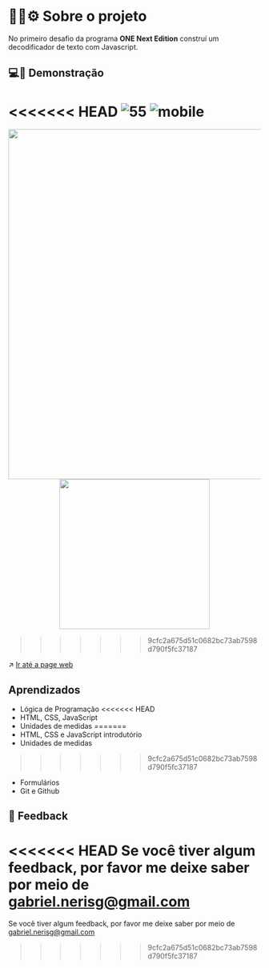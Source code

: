 # 🧑‍💻⚙️ Sobre o projeto 

No primeiro desafio da programa <strong>ONE Next Edition</strong>  construí um decodificador de texto com Javascript.


## 💻📲 Demonstração

<<<<<<< HEAD
![55](https://user-images.githubusercontent.com/87450820/184703493-e9ace28b-436c-4e5d-a049-1706075d6bb8.png)
![mobile](https://user-images.githubusercontent.com/87450820/184703546-8044a45e-f0ee-408f-b9c8-40f08bb4a1e9.png)
=======
<div align="center"> <img src="https://user-images.githubusercontent.com/87450820/184703493-e9ace28b-436c-4e5d-a049-1706075d6bb8.png" width="700px" /> </div>
<div align="center"> <img src="https://user-images.githubusercontent.com/87450820/184703546-8044a45e-f0ee-408f-b9c8-40f08bb4a1e9.png"  height="300px" /> </div>


>>>>>>> 9cfc2a675d51c0682bc73ab7598d790f5fc37187

↗️ <a href="https://gabriel-neriss.github.io/message-decoder/">Ir até a page web </a>


## Aprendizados

- Lógica de Programação
<<<<<<< HEAD
- HTML, CSS, JavaScript
- Unidades de medidas 
=======
- HTML, CSS e JavaScript introdutório
- Unidades de medidas
>>>>>>> 9cfc2a675d51c0682bc73ab7598d790f5fc37187
- Formulários
- Git e Github

## 👀 Feedback

<<<<<<< HEAD
Se você tiver algum feedback, por favor me deixe saber por meio de gabriel.nerisg@gmail.com
=======
Se você tiver algum feedback, por favor me deixe saber por meio de gabriel.nerisg@gmail.com
>>>>>>> 9cfc2a675d51c0682bc73ab7598d790f5fc37187
